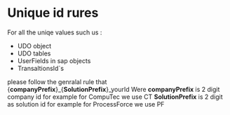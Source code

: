 # Unique id rures
For all the uniqe values such us :
* UDO object 
* UDO tables
* UserFields in sap objects 
* TransaltionsId`s

please follow the genralal rule that 
{**companyPrefix**}_{**SolutionPrefix**}_yourId
Were
    **companyPrefix** is 2 digit company id for example for CompuTec we use CT
    **SolutionPrefix** is 2 digit as solution id for example for ProcessForce we use PF
